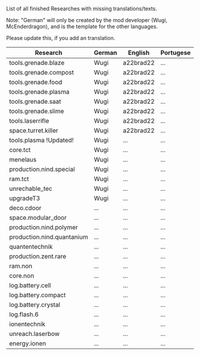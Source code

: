 List of all finished Researches with missing translations/texts.

Note: "German" will only be created by the mod developer (Wugi, McEnderdragon), and is the template for the other languages.

Please update this, if you add an translation.

Research  | German | English | Portugese | French
--------- | ------ | ------- | --------- | ------
tools.grenade.blaze | Wugi | a22brad22 | ... | NeoFight92
tools.grenade.compost | Wugi | a22brad22 | ... | NeoFight92
tools.grenade.food | Wugi | a22brad22 | ... | NeoFight92
tools.grenade.plasma | Wugi | a22brad22 | ... | NeoFight92
tools.grenade.saat | Wugi | a22brad22 | ... | NeoFight92
tools.grenade.slime | Wugi | a22brad22 | ... | NeoFight92
tools.laserrifle | Wugi | a22brad22 | ... | NeoFight92
space.turret.killer | Wugi | a22brad22 | ... | NeoFight92
tools.plasma !Updated! | Wugi | ... | ... | ... 
core.tct | Wugi | ... | ... | ... 
menelaus | Wugi | ... | ... | ... 
production.nind.special | Wugi | ... | ... | ... 
ram.tct | Wugi | ... | ... | ... 
unrechable_tec | Wugi | ... | ... | ... 
upgradeT3 | Wugi | ... | ... | ... 
deco.cdoor | ... | ... | ... | ... 
space.modular_door | ... | ... | ... | ... 
production.nind.polymer | ... | ... | ... | ... 
production.nind.quantanium | ... | ... | ... | ... 
quantentechnik | ... | ... | ... | ... 
production.zent.rare | ... | ... | ... | ... 
ram.non | ... | ... | ... | ... 
core.non | ... | ... | ... | ... 
log.battery.cell | ... | ... | ... | ... 
log.battery.compact | ... | ... | ... | ... 
log.battery.crystal | ... | ... | ... | ... 
log.flash.6 | ... | ... | ... | ... 
ionentechnik | ... | ... | ... | ... 
unreach.laserbow | ... | ... | ... | ... 
energy.ionen | ... | ... | ... | ... 




